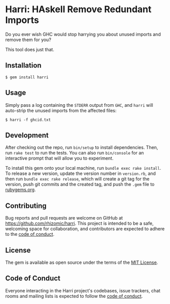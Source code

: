 # Harri: HAskell Remove Redundant Imports

Do you ever wish GHC would stop harrying you about unused imports and remove
them for you?

This tool does just that.

## Installation

    $ gem install harri

## Usage

Simply pass a log containing the `STDERR` output from `GHC`, and `harri` will
auto-strip the unused imports from the affected files:

    $ harri -f ghcid.txt

## Development

After checking out the repo, run `bin/setup` to install dependencies. Then, run
`rake test` to run the tests. You can also run `bin/console` for an interactive
prompt that will allow you to experiment.

To install this gem onto your local machine, run `bundle exec rake install`. To
release a new version, update the version number in `version.rb`, and then run
`bundle exec rake release`, which will create a git tag for the version, push
git commits and the created tag, and push the `.gem` file to
[rubygems.org](https://rubygems.org).

## Contributing

Bug reports and pull requests are welcome on GitHub at
https://github.com/rhizomic/harri. This project is intended to be a safe,
welcoming space for collaboration, and contributors are expected to adhere to
the [code of conduct](https://github.com/rhizomic/harri/blob/master/CODE_OF_CONDUCT.md).

## License

The gem is available as open source under the terms of the
[MIT License](https://opensource.org/licenses/MIT).

## Code of Conduct

Everyone interacting in the Harri project's codebases, issue trackers, chat
rooms and mailing lists is expected to follow the
[code of conduct](https://github.com/rhizomic/harri/blob/master/CODE_OF_CONDUCT.md).
